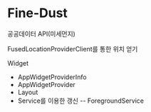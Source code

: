# Fine-Dust

공공데이터 API(미세먼지)

FusedLocationProviderClient를 통한 위치 얻기

Widget
- AppWidgetProviderInfo
- AppWidgetProvider
- Layout
- Service를 이용한 갱신
-- ForegroundService
